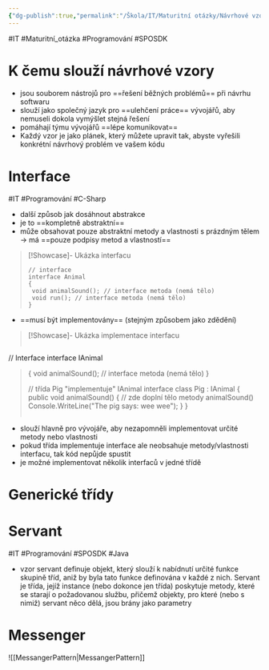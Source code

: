 ```yaml
---
{"dg-publish":true,"permalink":"/Škola/IT/Maturitní otázky/Návrhové vzory - Interface, Servant, Generické třídy, Messenger/","created":"2024-03-29T15:59:06.649+01:00","updated":"2024-03-29T16:01:23.769+01:00"}
---
```


#IT #Maturitní_otázka #Programování #SPOSDK 
# K čemu slouží návrhové vzory
- jsou souborem nástrojů pro ==řešení běžných problémů== při návrhu softwaru
- slouží jako společný jazyk pro ==ulehčení práce== vývojářů, aby nemuseli dokola vymýšlet stejná řešení
- pomáhají týmu vývojářů ==lépe komunikovat==
- Každý vzor je jako plánek, který můžete upravit tak, abyste vyřešili konkrétní návrhový problém ve vašem kódu
# Interface

<div class="transclusion internal-embed is-loaded"><div class="markdown-embed">



#IT #Programování #C-Sharp 
- další způsob jak dosáhnout abstrakce
- je to ==kompletně abstraktní==
- může obsahovat pouze abstraktní metody a vlastnosti s prázdným tělem -> má ==pouze podpisy metod a vlastností==

> [!Showcase]- Ukázka interfacu
> ```Csharp
>// interface
>interface Animal 
>{
>  void animalSound(); // interface metoda (nemá tělo)
>  void run(); // interface metoda (nemá tělo)
>}
>```

- ==musí být implementovány== (stejným způsobem jako zdědění)  

> [!Showcase]- Ukázka implementace interfacu
> ```Csharp
// Interface
interface IAnimal 
>{
>  void animalSound(); // interface metoda (nemá tělo)
>}
>
>// třída Pig "implementuje" IAnimal interface
>class Pig : IAnimal 
>{
>  public void animalSound() 
>  {
>    // zde doplní tělo metody animalSound()
>    Console.WriteLine("The pig says: wee wee");
>  }
>}
>```

- slouží hlavně pro vývojáře, aby nezapomněli implementovat určité metody nebo vlastnosti
- pokud třída implementuje interface ale neobsahuje metody/vlastnosti interfacu, tak kód nepůjde spustit
- je možné implementovat několik interfaců v jedné třídě

</div></div>

# Generické třídy

<div class="transclusion internal-embed is-loaded"><div class="markdown-embed">





</div></div>

# Servant

<div class="transclusion internal-embed is-loaded"><div class="markdown-embed">



#IT #Programování #SPOSDK #Java

- vzor servant definuje objekt, který slouží k nabídnutí určité funkce skupině tříd, aniž by byla tato funkce definována v každé z nich. Servant je třída, jejíž instance (nebo dokonce jen třída) poskytuje metody, které se starají o požadovanou službu, přičemž objekty, pro které (nebo s nimiž) servant něco dělá, jsou brány jako parametry


</div></div>

# Messenger
![[MessangerPattern\|MessangerPattern]]
